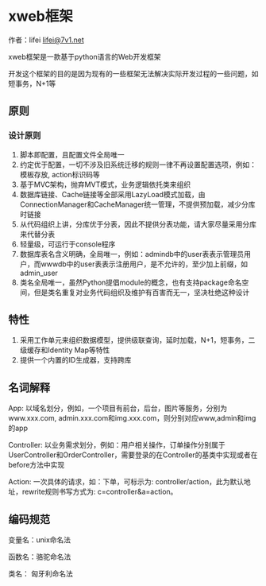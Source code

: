 # xweb框架
作者：lifei   <lifei@7v1.net>

xweb框架是一款基于python语言的Web开发框架

开发这个框架的目的是因为现有的一些框架无法解决实际开发过程的一些问题，如短事务，N+1等


## 原则

### 设计原则
1. 脚本即配置，且配置文件全局唯一
2. 约定优于配置，一切不涉及旧系统迁移的规则一律不再设置配置选项，例如：模板存放, action标识码等
3. 基于MVC架构，抛弃MVT模式，业务逻辑依托类来组织
4. 数据库链接、Cache链接等全部采用LazyLoad模式加载，由ConnectionManager和CacheManager统一管理，不提供预加载，减少分库时链接
5. 从代码组织上讲，分库优于分表，因此不提供分表功能，请大家尽量采用分库来代替分表
6. 轻量级，可运行于console程序
7. 数据库表名含义明确，全局唯一，例如：admindb中的user表表示管理员用户，而wwwdb中的user表表示注册用户，是不允许的，至少加上前缀，如admin_user
8. 类名全局唯一，虽然Python提倡module的概念，也有支持package命名空间，但是类名重复对业务代码组织及维护有百害而无一，坚决杜绝这种设计


## 特性

1. 采用工作单元来组织数据模型，提供级联查询，延时加载，N+1，短事务，二级缓存和Identity Map等特性
2. 提供一个内置的ID生成器，支持跨库

## 名词解释

App: 以域名划分，例如，一个项目有前台，后台，图片等服务，分别为www.xxx.com, admin.xxx.com和img.xxx.com，则分别对应www,admin和img的app

Controller: 以业务需求划分，例如：用户相关操作，订单操作分别属于UserController和OrderController，需要登录的在Controller的基类中实现或者在before方法中实现

Action: 一次具体的请求，如：下单，可标示为: controller/action，此为默认地址，rewrite规则书写方式为: c=controller&a=action。



## 编码规范

变量名：unix命名法

函数名：骆驼命名法

类名：  匈牙利命名法